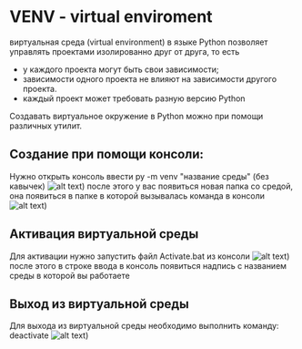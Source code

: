 # VENV - virtual enviroment

виртуальная среда (virtual environment) в языке Python позволяет управлять проектами изолированно друг от друга, то есть
* у каждого проекта могут быть свои зависимости;
* зависимости одного проекта не влияют на зависимости другого проекта.
* каждый проект может требовать разную версию Python

Создавать виртуальное окружение в Python можно при помощи различных утилит.

## Создание при помощи консоли:
Нужно открыть консоль ввести py -m venv "название среды" (без кавычек)
![alt text](/images/VENV1.png))
после этого у вас появиться новая папка со средой, она появиться в папке в которой вызывалась команда в консоли
![alt text](/images/VENV2.png))
## Активация виртуальной среды
Для активации нужно запустить файл Activate.bat из консоли
![alt text](/images/VENV3.png))
после этого в строке ввода в консоль появиться надпись с названием среды в которой вы работаете
## Выход из виртуальной среды
Для выхода из виртуальной среды необходимо выполнить команду: deactivate
![alt text](/images/VENV4.png))